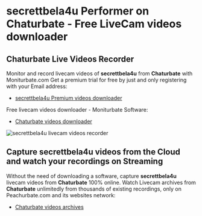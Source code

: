 # secrettbela4u Performer on Chaturbate - Free LiveCam videos downloader

## Chaturbate Live Videos Recorder

Monitor and record livecam videos of **secrettbela4u** from **Chaturbate** with Moniturbate.com
Get a premium trial for free by just and only registering with your Email address:
* [secrettbela4u Premium videos downloader](https://moniturbate.com/request-demo-licence-key.html)

Free livecam videos downloader - Moniturbate Software:
* [Chaturbate videos downloader](https://moniturbate.com/moniturbate-download-software.html)

![secrettbela4u livecam videos recorder](https://peachurnet.com/templates/moniturbate-software.png)


## Capture secrettbela4u videos from the Cloud and watch your recordings on Streaming

Without the need of downloading a software, capture **secrettbela4u** livecam videos from **Chaturbate** 100% online.
Watch Livecam archives from **Chaturbate** unlimitedly from thousands of existing recordings, only on Peachurbate.com and its websites network:
* [Chaturbate videos archives](https://peachurnet.com/)